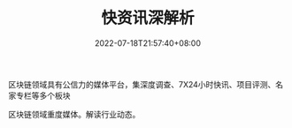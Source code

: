 ﻿---
weight: 
title: "快资讯深解析"
description: "区块链领域具有公信力的媒体平台，集深度调查、7X24小时快讯、项目评测、名家专栏等多个板块"
date: 2022-07-18T21:57:40+08:00
lastmod: 2022-07-18T16:45:40+08:00
draft: false
authors: ["浮尘"]
featuredImage: "kuaizixunshenjiexi.jpg"
link: "http://mp.weixin.qq.com/profile?src=3&timestamp=1658129506&ver=1&signature=YZBkiJYu4t1Zd3vHZ-3yrrR*D1CvqQl1-m18otQ8hc5fMgtWQ0ZlEn0sEsL2aYoznNeN5y4MXRZPMEKMoK7CyQ=="
tags: ["微信公众号","快资讯深解析"]
categories: ["navigation"]
navigation: ["微信公众号"]
lightgallery: true
toc: true
pinned: false
recommend: false
recommend1: false
---
区块链领域具有公信力的媒体平台，集深度调查、7X24小时快讯、项目评测、名家专栏等多个板块

区块链领域重度媒体。解读行业动态。
